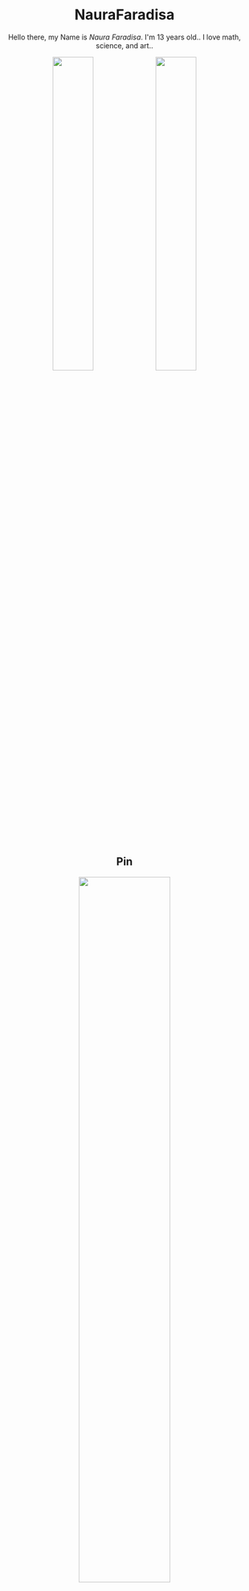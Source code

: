 <div align="center">

# NauraFaradisa
    
Hello there, my Name is *Naura Faradisa*. I'm 13 years old..
I love math, science, and art..

<img src="https://github-readme-stats.vercel.app/api?username=NauraFaradisa&title_color=696969&show_icons=true&hide_rank=false&include_all_commits=true&bg_color=F8F8FF" width="40%"/>
<img src="https://github-readme-stats.vercel.app/api/top-langs/?username=NauraFaradisa&title_color=696969&bg_color=F8F8FF&layout=compact" width="40%"/>

## Pin

<img src="https://github-readme-stats.vercel.app/api/pin/?username=NauraFaradisa&repo=Tic-Tac-Toe&title_color=696969&bg_color=F8F8FF" width="60%"/>
<img src="https://github-readme-stats.vercel.app/api/pin/?username=NauraFaradisa&repo=Todolist&title_color=696969&bg_color=F8F8FF" width="60%"/>
<img src="https://github-readme-stats.vercel.app/api/pin/?username=NauraFaradisa&repo=Stopwatch&title_color=696969&bg_color=F8F8FF" width="60%"/>
<img src="https://github-readme-stats.vercel.app/api/pin/?username=NauraFaradisa&repo=Calendar&title_color=696969&bg_color=F8F8FF" width="60%"/>

---
<div>
   <a href="https://naura.naurafaradisa@gmail.com"> Mail </a> | <a href="https://wa.me/06287710384766"> Whatsapp</a>   
</div>
</div>
